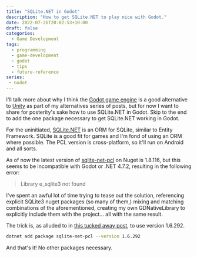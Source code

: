 ```yaml
---
title: "SQLite.NET in Godot"
description: "How to get SQLite.NET to play nice with Godot."
date: 2022-07-26T20:02:53+10:00
draft: false
categories:
  - Game Development
tags:
  - programming
  - game-development
  - godot
  - tips
  - future-reference
series:
 - Godot
---
```

I'll talk more about why I think the [Godot game engine](https://godotengine.org/) is a good alternative to [Unity](https://unity.com/) as part of my alternatives series of posts, but for now I want to share for posterity's sake how to use SQLite.NET in Godot. Skip to the end to add the one package necessary to get SQLite.NET working in Godot.

For the uninitiated, [SQLite.NET](https://github.com/praeclarum/sqlite-net) is an ORM for SQLite, similar to Entity Framework. SQLite is a good fit for games and I'm fond of using an ORM where possible. The PCL version is cross-platform, so it'll run on Android and all sorts.

As of now the latest version of [sqlite-net-pcl](https://www.nuget.org/packages/sqlite-net-pcl) on Nuget is 1.8.116, but this seems to be incompatible with Godot or .NET 4.7.2, resulting in the following error:

> Library e_sqlite3 not found

I've spent an awful lot of time trying to tease out the solution, referencing explicit SQLite3 nuget packages (so many of them,) mixing and matching combinations of the aforementioned, creating my own GDNativeLibrary to explicitly include them with the project... all with the same result.

The trick is, as alluded to in [this tucked away post](https://github.com/praeclarum/sqlite-net/issues/967#issuecomment-653799871), to use version 1.6.292.

```bash
dotnet add package sqlite-net-pcl --version 1.6.292
```

And that's it! No other packages necessary.
